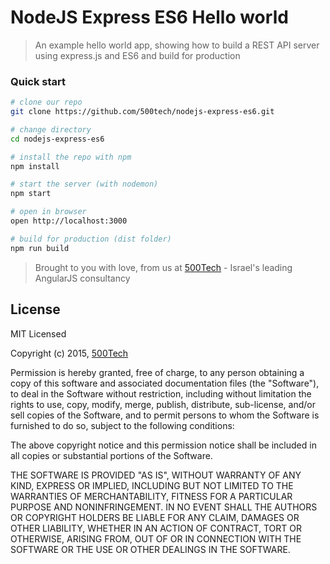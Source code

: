 # NodeJS Express ES6 Hello world

> An example hello world app, showing how to build
a REST API server using express.js and ES6
and build for production

### Quick start

```bash
# clone our repo
git clone https://github.com/500tech/nodejs-express-es6.git 

# change directory
cd nodejs-express-es6

# install the repo with npm
npm install

# start the server (with nodemon)
npm start 

# open in browser
open http://localhost:3000

# build for production (dist folder)
npm run build

```

> Brought to you with love, from us at [500Tech](http://500Tech.com) - Israel's leading AngularJS consultancy

## License

MIT Licensed

Copyright (c) 2015, [500Tech](http://500tech.com)

Permission is hereby granted, free of charge, to any person obtaining a copy of this software and associated
documentation files (the "Software"), to deal in the Software without restriction, including without limitation the
rights to use, copy, modify, merge, publish, distribute, sub-license, and/or sell copies of the Software, and to
permit persons to whom the Software is furnished to do so, subject to the following conditions:

The above copyright notice and this permission notice shall be included in all copies or substantial portions of the
Software.

THE SOFTWARE IS PROVIDED "AS IS", WITHOUT WARRANTY OF ANY KIND, EXPRESS OR IMPLIED, INCLUDING BUT NOT LIMITED TO THE
WARRANTIES OF MERCHANTABILITY, FITNESS FOR A PARTICULAR PURPOSE AND NONINFRINGEMENT. IN NO EVENT SHALL THE AUTHORS OR
COPYRIGHT HOLDERS BE LIABLE FOR ANY CLAIM, DAMAGES OR OTHER LIABILITY, WHETHER IN AN ACTION OF CONTRACT, TORT OR
OTHERWISE, ARISING FROM, OUT OF OR IN CONNECTION WITH THE SOFTWARE OR THE USE OR OTHER DEALINGS IN THE SOFTWARE.